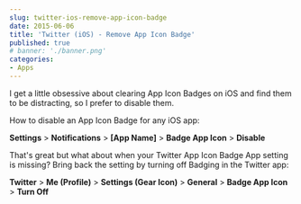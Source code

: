 ```yaml
---
slug: twitter-ios-remove-app-icon-badge
date: 2015-06-06
title: 'Twitter (iOS) - Remove App Icon Badge'
published: true
# banner: './banner.png'
categories:
- Apps
---
```


I get a little obsessive about clearing App Icon Badges on iOS and find them to be distracting, so I prefer to disable them.

How to disable an App Icon Badge for any iOS app:

**Settings** > **Notifications** > **[App Name]** > **Badge App Icon** > **Disable**

That's great but what about when your Twitter App Icon Badge App setting is missing? Bring back the setting by turning off Badging in the Twitter app:

**Twitter** > **Me (Profile)** > **Settings (Gear Icon)** > **General** > **Badge App Icon** > **Turn Off**
